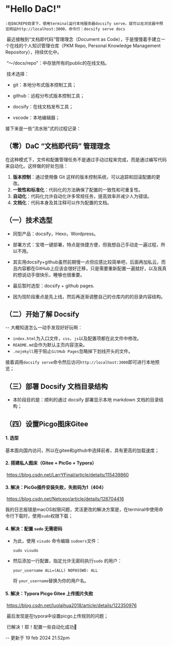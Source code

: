 <!-- 首页 Home Page -->

# "Hello DaC!"

```
:在DACREPO目录下，使用terminal运行本地服务器docsify serve，就可以在浏览器中预览网站http://localhost:3000，命令行：docsify serve docs
```

​	最近接触到“文档即代码”管理理念（Document as Code），于是慢慢着手建立一个在线的个人知识管理仓库（PKM Repo, Personal Knowledge Management Repository），持续优化中。

​	“～/docs/repo”：中存放所有的public的在线文档。

​	技术选择：

- git：本地分布式版本控制工具；

- github：远程分布式版本控制工具；

- docsify：在线文档发布工具；

- vscode：本地编辑器；

  

接下来是一些“流水账”式的过程记录：

## （零）DaC “文档即代码” 管理理念

​	在这种模式下，文件和配置管理任务不是通过手动过程来完成，而是通过编写代码来自动化。这样做的好处包括：

1. **版本控制**：通过使用像 Git 这样的版本控制系统，可以追踪和回滚配置的更改。
2. **一致性和标准化**：代码化的方法确保了配置的一致性和可重复性。
3. **自动化**：代码化允许自动化许多常规任务，提高效率并减少人为错误。
4. **文档化**：代码本身及其注释可以作为配置的文档。

## （一）技术选型

- 同型产品：docsify，Hexo，Wordpress。

- 部署方式：宝塔一键部署，特点是快捷方便，但我想自己手动走一遍过程，所以不用。

- 其实用docsify+github虽然前期慢一点但应感比较简单吧，后面再加私云，而且内容都在GitHub上应该会很好迁移，只是需要重新配置一遍就好，以及我真的想说动手很快乐，睡够也很重要。

- 最后暂时选型：docsify + github pages.

- 因为现阶段重点是先上线，然后再逐渐调整自己的仓库内的的目录内容结构。

## （二）开始了解 Docsify

-- 大概知道怎么一动手发现好好玩啊：

- `index.html`为入口文件，`css`、`js`以及配置项都在此文件中修改。
- `README.md`会作为默认主页内容渲染。
- `.nojekyll`用于阻止`GitHub Pages`忽略掉下划线开头的文件。

接着调用`docsify serve`命令然后访问`http://localhost:3000`即可进行本地预览；


## （三）部署 Docsify 文档目录结构

- 本阶段目的是：顺利的通过 docsify 部署显示本地 markdown 文档的目录结构；

## （四）设置Picgo图床Gitee

#### 1. 选型

​		基本面向国内访问，所以在gitee和github中选择前者，具有更高的加载速度；

#### 2. 搭建私人图床（Gitee + PicGo + Typora）

​		 https://blog.csdn.net/LarrYFinal/article/details/115439860

#### 3. 解决：PicGo插件安装失败，失败码为1（404）

​		https://blog.csdn.net/Netceor/article/details/126704416

​		我的日志报错是macOS权限问题，灵活更改的解决方案是，在terminal中使用命令行下载时，使用`sudo`权限下载；

#### 4. 解决：配置 `sudo` 无需密码

- 为此，使用 `visudo` 命令编辑 `sudoers`文件：

  ```shell
  sudo visudo
  ```

- 然后添加一行配置，指定允许无密码执行`sudo` 的用户：

  ```
  your_username ALL=(ALL) NOPASSWD: ALL
  ```

  将 `your_username`替换为你的用户名。

#### 5. 解决：Typora Picgo Gitee 上传图片失败

​	https://blog.csdn.net/luolaihua2018/article/details/122350976

​	最后发现是在typora中设置picgo上传规则的问题；

​	已解决！耶！配置一些自动化成功🏅

-- 更新于 19 feb 2024 21.52pm

















